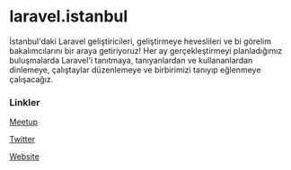 # laravel.istanbul

İstanbul'daki Laravel geliştiricileri, geliştirmeye heveslileri ve bi görelim bakalımcılarını bir araya getiriyoruz! Her ay gerçekleştirmeyi planladığımız buluşmalarda Laravel'i tanıtmaya, tanıyanlardan ve kullananlardan dinlemeye, çalıştaylar düzenlemeye ve birbirimizi tanıyıp eğlenmeye çalışacağız.

### Linkler
[Meetup](https://www.meetup.com/laravelistanbul/)

[Twitter](https://twitter.com/laravelistanbul)

[Website](http://laravel.istanbul/)